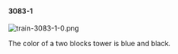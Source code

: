 #### 3083-1
![train-3083-1-0.png](https://github.com/lil-lab/nlvr/raw/master/nlvr/train/images/75/train-3083-1-0.png "train-3083-1-0.png")

The color of a two blocks tower is blue and black.